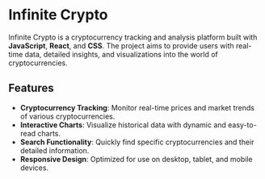 # Infinite Crypto

Infinite Crypto is a cryptocurrency tracking and analysis platform built with **JavaScript**, **React**, and **CSS**. The project aims to provide users with real-time data, detailed insights, and visualizations into the world of cryptocurrencies.

## Features
- **Cryptocurrency Tracking**: Monitor real-time prices and market trends of various cryptocurrencies.
- **Interactive Charts**: Visualize historical data with dynamic and easy-to-read charts.
- **Search Functionality**: Quickly find specific cryptocurrencies and their detailed information.
- **Responsive Design**: Optimized for use on desktop, tablet, and mobile devices.



